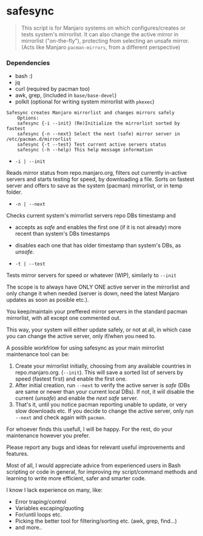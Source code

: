 # safesync

> This script is for Manjaro systems on which configures/creates or tests system's mirrorlist.
It can also change the active mirror in mirrorlist ("on-the-fly"), protecting from selecting an unsafe mirror.
(Acts like Manjaro `pacman-mirrors`, from a different perspective)

### Dependencies
* bash :)
* jq
* curl (required by pacman too)
* awk, grep, (included in `base/base-devel`)
* polkit (optional for writing system mirrorlist with `pkexec`)

```
Safesync creates Manjaro mirrorlist and changes mirrors safely
    Options:
    safesync {-i --init} (Re)Initialize the mirrorlist sorted by fastest
    safesync {-n --next} Select the next (safe) mirror server in /etc/pacman.d/mirrorlist
    safesync {-t --test} Test current active servers status
    safesync (-h --help) This help message information
```
* `-i | --init`

Reads mirror status from repo.manjaro.org, filters out currently in-active servers and starts testing for speed, by downloading a file. Sorts on fastest server and offers to save as the system (pacman) mirrorlist, or in temp folder.

* `-n | --next`

Checks current system's mirrorlist servers repo DBs timestamp and 
  * accepts as _safe_ and enables the first one (if it is not already) more recent than system's DBs timestamps
  * disables each one that has older timestamp than system's DBs, as _unsafe_.

* `-t | --test`

Tests mirror servers for speed or whatever (WIP), similarly to `--init`

The scope is to always have ONLY ONE active server in the mirrorlist and only change it when needed (server is down, need the latest Manjaro updates as soon as posible etc.).

You keep/maintain your preffered mirror servers in the standard pacman mirrorlist, with all except one commented out.

This way, your system will either update safely, or not at all, in which case you can change the active server, only if/when you need to.

A possible workfrlow for using safesync as your main mirrorlist maintenance tool can be:
1. Create your mirrorlist initially, choosing from any available countries in repo.manjaro.org. (`--init`). This will save a sorted list of servers by speed (fastest first) and enable the first one.
2. After initial creation, run `--next` to verify the active server is _safe_ (DBs are same or newer than your current local DBs). If not, it will disable the current (_unsafe_) and enable the _next safe_ server.
3. That's it, until you notice pacman reporting unable to update, or very slow downloads etc. If you decide to change the active server, only run `--next` and check again with `pacman`.

For whoever finds this usefull, I will be happy. For the rest, do your maintenance however you prefer.

Please report any bugs and ideas for relevant useful improvements and features.

Most of all, I would appreciate advice from experienced users in Bash scripting or code in general, for improving my script/command methods and learning to write more efficient, safer and smarter code.

I know I lack experience on many, like:
* Error traping/control
* Variables escaping/quoting
* For/until loops etc.
* Picking the better tool for filtering/sorting etc. (awk, grep, find...)
* and more..

